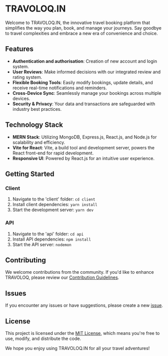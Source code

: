 # TRAVOLOQ.IN

Welcome to TRAVOLOQ.IN, the innovative travel booking platform that simplifies the way you plan, book, and manage your journeys. Say goodbye to travel complexities and embrace a new era of convenience and choice.

## Features
- **Authentication and authorisation**: Creation of new account and login system.
- **User Reviews**: Make informed decisions with our integrated review and rating system.
- **Flexible Booking Tools**: Easily modify bookings, update details, and receive real-time notifications and reminders.
- **Cross-Device Sync**: Seamlessly manage your bookings across multiple devices.
- **Security & Privacy**: Your data and transactions are safeguarded with industry best practices.

## Technology Stack

- **MERN Stack**: Utilizing MongoDB, Express.js, React.js, and Node.js for scalability and efficiency.
- **Vite for React**: Vite, a build tool and development server, powers the React front-end for rapid development.
- **Responsive UI**: Powered by React.js for an intuitive user experience.

## Getting Started

### Client

1. Navigate to the 'client' folder: `cd client`
2. Install client dependencies: `yarn install`
3. Start the development server: `yarn dev`

### API

1. Navigate to the 'api' folder: `cd api`
2. Install API dependencies: `npm install`
3. Start the API server: `nodemon`

## Contributing

We welcome contributions from the community. If you'd like to enhance TRAVOLOQ, please review our [Contribution Guidelines](CONTRIBUTING.md).

## Issues

If you encounter any issues or have suggestions, please create a new [issue](https://github.com/tanveerchana/travoloq/issues).

## License

This project is licensed under the [MIT License](LICENSE), which means you're free to use, modify, and distribute the code.

We hope you enjoy using TRAVOLOQ.IN for all your travel adventures!
